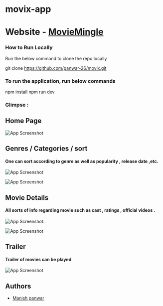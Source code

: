 # movix-app

# Website - [MovieMingle](https://movixwebapp.netlify.app/)


### How to Run Locally
Run the below command to clone the repo locally

git clone https://github.com/panwar-26/movix.git
 

### To run the application, run below commands 

npm install
npm run dev



### Glimpse :


## Home Page

![App Screenshot]([https://github.com/juman101/jacksmovie/blob/master/screenshotdemo/WhatsApp%20Image%202023-08-27%20at%2011.27.19%20(1).jpeg?raw=true](https://github.com/panwar-26/movix/blob/main/demo/WhatsApp%20Image%202023-08-27%20at%2011.51.10.jpg?raw=true))




##  Genres / Categories / sort

#### One can sort according to genre as well as popularity , release date ,etc.
![App Screenshot](https://github.com/panwar-26/movix/blob/main/demo/WhatsApp%20Image%202023-08-27%20at%2011.02.04.jpg?raw=true)

![App Screenshot](https://github.com/panwar-26/movix/blob/main/demo/WhatsApp%20Image%202023-08-27%20at%2011.02.21.jpg?raw=true)


## Movie Details

#### All sorts of info regarding movie such as cast , ratings , official videos .
![App Screenshot](https://github.com/panwar-26/movix/blob/main/demo/WhatsApp%20Image%202023-08-27%20at%2011.00.53.jpg?raw=true).

![App Screenshot](https://github.com/panwar-26/movix/blob/main/demo/WhatsApp%20Image%202023-08-27%20at%2011.00.17.jpg?raw=true)

## Trailer 

####  Trailer of movies  can be played 

![App Screenshot](https://github.com/panwar-26/movix/blob/main/demo/WhatsApp%20Image%202023-08-27%20at%2011.01.33.jpg?raw=true)





## Authors

- [Manish panwar](https://www.linkedin.com/in/manishpanwar26/)
